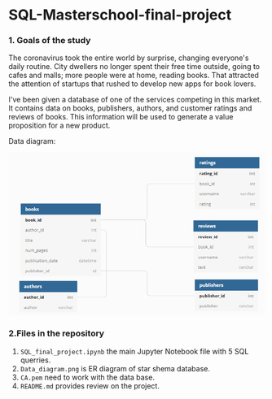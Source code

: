 # SQL-Masterschool-final-project

### 1. Goals of the study
The coronavirus took the entire world by surprise, changing everyone's daily routine. City dwellers no longer spent their free time outside, going to cafes and malls; more people were at home, reading books. That attracted the attention of startups that rushed to develop new apps for book lovers. 

I've been given a database of one of the services competing in this market. It contains data on books, publishers, authors, and customer ratings and reviews of books. This information will be used to generate a value proposition for a new product.

Data diagram:

![Data_diagram.png](Data_diagram.png)

### 2.Files in the repository
1. `SQL_final_project.ipynb` the main Jupyter Notebook file with 5 SQL querries.
2. `Data_diagram.png` is ER diagram of star shema database.
3. `CA.pem` need to work with the data base.
4. `README.md` provides review on the project.
